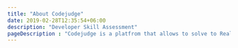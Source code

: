 ```yaml
---
title: "About Codejudge"
date: 2019-02-28T12:35:54+06:00
description: "Developer Skill Assessment"
pageDescription : "Codejudge is a platfrom that allows to solve to Real World Problems as MicroProjects and allows Recruiters to hire based on Skill "
---
```


